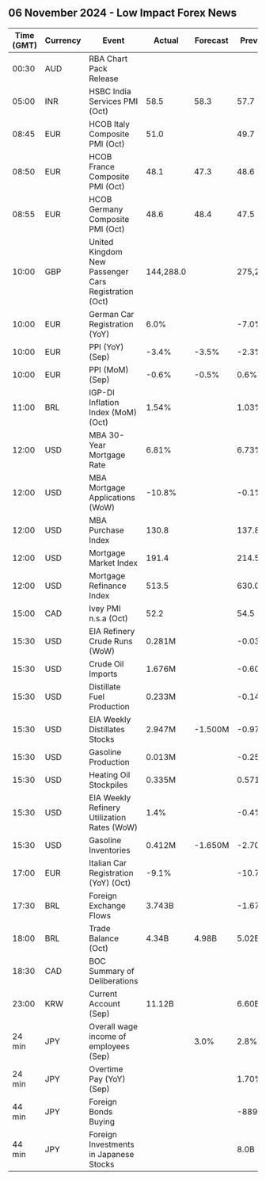 ## 06 November 2024 - Low Impact Forex News

| Time (GMT) | Currency | Event | Actual | Forecast | Previous |
|------|----------|-------|--------|----------|----------|
| 00:30 | AUD | RBA Chart Pack Release |  |  |  |
| 05:00 | INR | HSBC India Services PMI (Oct) | 58.5 | 58.3 | 57.7 |
| 08:45 | EUR | HCOB Italy Composite PMI (Oct) | 51.0 |  | 49.7 |
| 08:50 | EUR | HCOB France Composite PMI (Oct) | 48.1 | 47.3 | 48.6 |
| 08:55 | EUR | HCOB Germany Composite PMI (Oct) | 48.6 | 48.4 | 47.5 |
| 10:00 | GBP | United Kingdom New Passenger Cars Registration (Oct) | 144,288.0 |  | 275,239.0 |
| 10:00 | EUR | German Car Registration (YoY) | 6.0% |  | -7.0% |
| 10:00 | EUR | PPI (YoY) (Sep) | -3.4% | -3.5% | -2.3% |
| 10:00 | EUR | PPI (MoM) (Sep) | -0.6% | -0.5% | 0.6% |
| 11:00 | BRL | IGP-DI Inflation Index (MoM) (Oct) | 1.54% |  | 1.03% |
| 12:00 | USD | MBA 30-Year Mortgage Rate | 6.81% |  | 6.73% |
| 12:00 | USD | MBA Mortgage Applications (WoW) | -10.8% |  | -0.1% |
| 12:00 | USD | MBA Purchase Index | 130.8 |  | 137.8 |
| 12:00 | USD | Mortgage Market Index | 191.4 |  | 214.5 |
| 12:00 | USD | Mortgage Refinance Index | 513.5 |  | 630.0 |
| 15:00 | CAD | Ivey PMI n.s.a (Oct) | 52.2 |  | 54.5 |
| 15:30 | USD | EIA Refinery Crude Runs (WoW) | 0.281M |  | -0.031M |
| 15:30 | USD | Crude Oil Imports | 1.676M |  | -0.605M |
| 15:30 | USD | Distillate Fuel Production | 0.233M |  | -0.148M |
| 15:30 | USD | EIA Weekly Distillates Stocks | 2.947M | -1.500M | -0.977M |
| 15:30 | USD | Gasoline Production | 0.013M |  | -0.259M |
| 15:30 | USD | Heating Oil Stockpiles | 0.335M |  | 0.571M |
| 15:30 | USD | EIA Weekly Refinery Utilization Rates (WoW) | 1.4% |  | -0.4% |
| 15:30 | USD | Gasoline Inventories | 0.412M | -1.650M | -2.707M |
| 17:00 | EUR | Italian Car Registration (YoY) (Oct) | -9.1% |  | -10.7% |
| 17:30 | BRL | Foreign Exchange Flows | 3.743B |  | -1.672B |
| 18:00 | BRL | Trade Balance (Oct) | 4.34B | 4.98B | 5.02B |
| 18:30 | CAD | BOC Summary of Deliberations |  |  |  |
| 23:00 | KRW | Current Account (Sep) | 11.12B |  | 6.60B |
| 24 min | JPY | Overall wage income of employees (Sep) |  | 3.0% | 2.8% |
| 24 min | JPY | Overtime Pay (YoY) (Sep) |  |  | 1.70% |
| 44 min | JPY | Foreign Bonds Buying |  |  | -889.6B |
| 44 min | JPY | Foreign Investments in Japanese Stocks |  |  | 8.0B |
